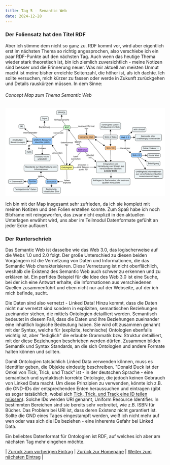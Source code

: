 ```yaml
---
title: Tag 5 - Semantic Web
date: 2024-12-28
---
```


### Der Foliensatz hat den Titel RDF
Aber ich stimme dem nicht so ganz zu. RDF kommt vor, wird aber eigentlich erst im nächsten Thema so richtig angesprochen, also verschiebe ich ein paar RDF-Punkte auf den nächsten Tag. Auch wenn das heutige Thema wieder stark theoretisch ist, bin ich ziemlich zuversichtlich - meine Notizen sind besser und die Erinnerung neuer. Was mir aktuell am meisten Unmut macht ist meine bisher erreichte Seitenzahl, die höher ist, als ich dachte. Ich sollte versuchen, mich kürzer zu fassen oder werde in Zukunft zurückgehen und Details rauskürzen müssen. In dem Sinne:

###### Concept Map zum Thema Semantic Web

![Concept Map](https://raw.githubusercontent.com/piaspios/datenformate/refs/heads/master/assets/images/cmapsemanticweb.png)

Ich bin mit der Map insgesamt sehr zufrieden, da ich sie komplett mit meinen Notizen und den Folien erstellen konnte. Zum Spaß habe ich noch Bibframe mit reingeworfen, das zwar nicht explizit in den aktuellen Unterlagen erwähnt wird, uns aber im Teilmodul Datenformate gefühlt an jeder Ecke auflauert.

### Der Runterschrieb
Das Semantic Web ist dasselbe wie das Web 3.0, das logischerweise auf die Webs 1.0 und 2.0 folgt. Der große Unterschied zu diesen beiden Vorgängern ist die Vernetzung von Daten und Informationen, die das Semantic Web charakterisieren. Diese Vernetzung ist nicht oberflächlich, weshalb die Existenz des Semantic Web auch schwer zu erkennen und zu erklären ist. Ein perfides Beispiel für die Idee des Web 3.0 ist eine Suche, bei der ich eine Antwort erhalte, die Informationen aus verschiedenen Quellen zusammenführt und eben nicht nur auf der Webseite, auf der ich mich befinde, sucht.

Die Daten sind also vernetzt - Linked Data! Hinzu kommt, dass die Daten nicht nur vernetzt sind sondern in expliziten, semantischen Beziehungen zueinander stehen, die mittels Ontologien detailliert werden. Semantisch bedeutet in diesem Fall, dass die Daten und ihre Beziehungen zueinander eine inhaltlich logische Bedeutung haben. Sie wird oft zusammen genannt mit der Syntax, welche für (explizite, technische) Ontologien ebenfalls wichtig ist, aber "lediglich" die erlaubte Grammatik bzw. Struktur detailliert, mit der diese Beziehungen beschrieben werden dürfen. Zusammen bilden Semantik und Syntax Standards, an die sich Ontologien und andere Formate halten können und sollten.

Damit Ontologien tatsächlich Linked Data verwenden können, muss es Identifier geben, die Objekte eindeutig beschreiben. "Donald Duck ist der Onkel von Tick, Trick, und Track" ist - in der deutschen Sprache - eine semantisch und syntaktisch korrekte Ontologie, die jedoch keinen Gebrauch von Linked Data macht. Um diese Prinzipien zu verwenden, könnte ich z.B. die GND-IDs der entsprechenden Enten heraussuchen und eintragen (gibt es sogar tatsächlich, wobei sich [Tick, Trick, und Track eine ID teilen müssen](https://d-nb.info/gnd/1104405164)). Solche IDs werden URI genannt, Uniform Resource Identifier. In bestimmten Bereichen sind sie bereits sehr verbreitet, wie z.B. ISBN für Bücher. Das Problem bei URI ist, dass deren Existenz nicht garantiert ist. Sollte die GND eines Tages eingestampft werden, weiß ich nicht mehr auf wen oder was sich die IDs beziehen - eine inherente Gefahr bei Linked Data.

Ein beliebtes Datenformat für Ontologien ist RDF, auf welches ich aber am nächsten Tag mehr eingehen möchte.

| [Zurück zum vorherigen Eintrag](https://piaspios.github.io/datenformate/2024/12/15/aufgabe1.html) | [Zurück zur Homepage](https://piaspios.github.io/datenformate/) | [Weiter zum nächsten Eintrag](URL) |
